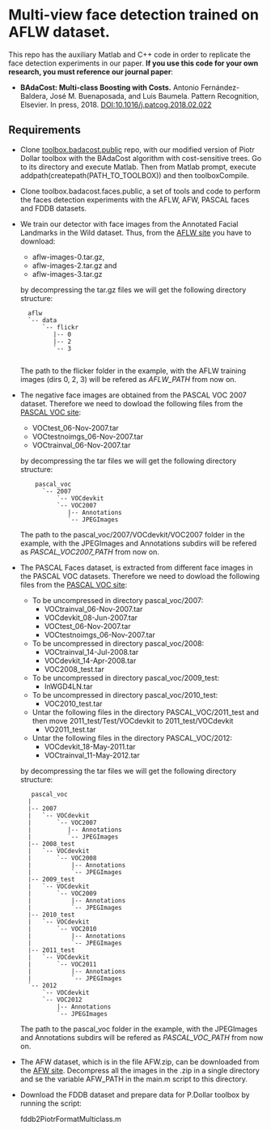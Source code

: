 # Multi-view face detection trained on AFLW dataset.

This repo has the auxiliary Matlab and C++ code in order to replicate the face detection experiments in our paper.
**If you use this code for your own research, you must reference our journal paper**:
  
   * **BAdaCost: Multi-class Boosting with Costs.**
   Antonio Fernández-Baldera, José M. Buenaposada, and Luis Baumela.
   Pattern Recognition, Elsevier. In press, 2018.
   [DOI:10.1016/j.patcog.2018.02.022](https://doi.org/10.1016/j.patcog.2018.02.022)

## Requirements

* Clone [toolbox.badacost.public](https://github.com/jmbuena/toolbox.badacost.public) repo, with our modified version of Piotr Dollar toolbox with the BAdaCost algorithm with cost-sensitive trees. Go to its directory and execute Matlab. Then  from Matlab prompt, execute addpath(createpath(PATH_TO_TOOLBOX)) and then toolboxCompile. 
* Clone toolbox.badacost.faces.public, a set of tools and code to perform the faces detection experiments with the AFLW, AFW, PASCAL faces and FDDB datasets.

* We train our detector with face images from the Annotated Facial Landmarks in the Wild dataset. Thus, from the [AFLW site](https://lrs.icg.tugraz.at/research/aflw/) you have to download:
  * aflw-images-0.tar.gz, 
  * aflw-images-2.tar.gz and 
  * aflw-images-3.tar.gz
  
  by decompressing the tar.gz files we will get the following directory structure:

  
  ```
    aflw
	`-- data
		`-- flickr
		   |-- 0
		   |-- 2
		   `-- 3
	
  ```

  The path to the flicker folder in the example, with the AFLW training images (dirs 0, 2, 3) will be refered as *AFLW_PATH* from now on.

* The negative face images are obtained from the PASCAL VOC 2007 dataset. 
  Therefore we need to dowload the following files from the [PASCAL VOC site](http://host.robots.ox.ac.uk/pascal/VOC/):
  * VOCtest_06-Nov-2007.tar
  * VOCtestnoimgs_06-Nov-2007.tar
  * VOCtrainval_06-Nov-2007.tar
  
  by decompressing the tar files we will get the following directory structure:

  
  ```
	  pascal_voc
		`-- 2007
		    `-- VOCdevkit
			`-- VOC2007
			   |-- Annotations
			   `-- JPEGImages
  ```

  The path to the pascal_voc/2007/VOCdevkit/VOC2007 folder in the example, with the JPEGImages and Annotations subdirs will be refered as *PASCAL_VOC2007_PATH* from now on.



* The PASCAL Faces dataset, is extracted from different face images in the PASCAL VOC datasets.
  Therefore we need to dowload the following files from the [PASCAL VOC site](http://host.robots.ox.ac.uk/pascal/VOC/):
  * To be uncompressed in directory pascal_voc/2007:
     * VOCtrainval_06-Nov-2007.tar
     * VOCdevkit_08-Jun-2007.tar
     * VOCtest_06-Nov-2007.tar
     * VOCtestnoimgs_06-Nov-2007.tar
  * To be uncompressed in directory pascal_voc/2008:
     * VOCtrainval_14-Jul-2008.tar
     * VOCdevkit_14-Apr-2008.tar
     * VOC2008_test.tar
  * To be uncompressed in directory pascal_voc/2009_test:
     * InWGD4LN.tar
  * To be uncompressed in directory pascal_voc/2010_test:
     * VOC2010_test.tar
  * Untar the following files in the directory PASCAL_VOC/2011_test and
    then move 2011_test/Test/VOCdevkit to 2011_test/VOCdevkit
     * VO2011_test.tar
  * Untar the following files in the directory PASCAL_VOC/2012:
    * VOCdevkit_18-May-2011.tar
    * VOCtrainval_11-May-2012.tar

  by decompressing the tar files we will get the following directory structure:

  
  ```
     pascal_voc
	|
	|-- 2007
	|   `-- VOCdevkit
	|       `-- VOC2007
	|          |-- Annotations
	|          `-- JPEGImages
	|-- 2008_test
	|   `-- VOCdevkit
	|       `-- VOC2008
	|           |-- Annotations
	|           `-- JPEGImages
	|-- 2009_test
	|   `-- VOCdevkit
	|       `-- VOC2009
	|           |-- Annotations
	|           `-- JPEGImages
	|-- 2010_test
	|   `-- VOCdevkit
	|       `-- VOC2010
	|           |-- Annotations
	|           `-- JPEGImages
	|-- 2011_test
	|   `-- VOCdevkit
	|       `-- VOC2011
	|           |-- Annotations
	|           `-- JPEGImages
	`-- 2012
	    `-- VOCdevkit
		`-- VOC2012
		    |-- Annotations
		    `-- JPEGImages
  ```

  The path to the pascal_voc folder in the example, with the JPEGImages and Annotations subdirs will be refered as *PASCAL_VOC_PATH* from now on.

* The AFW dataset, which is in the file AFW.zip, can be downloaded from the [AFW site](https://www.ics.uci.edu/~xzhu/face/). Decompress all the images in the .zip in a single directory and se the variable AFW_PATH in the main.m script to this directory.


* Download the FDDB dataset and prepare data for P.Dollar toolbox by running
   the script:

   fddb2PiotrFormatMulticlass.m 

